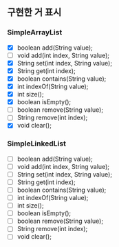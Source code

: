 ## 구현한 거 표시

### SimpleArrayList

- [x] boolean add(String value);
- [ ] void add(int index, String value);
- [x] String set(int index, String value);
- [x] String get(int index);
- [x] boolean contains(String value);
- [x] int indexOf(String value);
- [x] int size();
- [x] boolean isEmpty();
- [ ] boolean remove(String value);
- [ ] String remove(int index);
- [x] void clear();

### SimpleLinkedList

- [ ] boolean add(String value);
- [ ] void add(int index, String value);
- [ ] String set(int index, String value);
- [ ] String get(int index);
- [ ] boolean contains(String value);
- [ ] int indexOf(String value);
- [ ] int size();
- [ ] boolean isEmpty();
- [ ] boolean remove(String value);
- [ ] String remove(int index);
- [ ] void clear();

